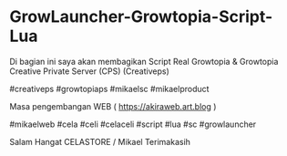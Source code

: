 # GrowLauncher-Growtopia-Script-Lua

Di  bagian ini saya akan membagikan Script Real Growtopia & Growtopia Creative Private Server (CPS) (Creativeps)

#creativeps
#growtopiaps
#mikaelsc
#mikaelproduct

Masa pengembangan WEB ( https://akiraweb.art.blog )

#mikaelweb
#cela
#celi
#celaceli
#script
#lua
#sc
#growlauncher

Salam Hangat CELASTORE / Mikael
Terimakasih
